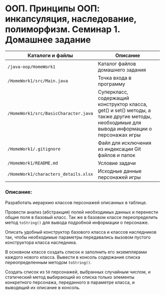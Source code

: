 # ООП. Принципы ООП: инкапсуляция, наследование, полиморфизм. Семинар 1. Домашнее задание

Каталоги и файлы                     | Описание
-------------------------------------|-------------------------------------------------------
`/java-oop/HomeWork1`                | Каталог файлов домашнего задания
`/HomeWork1/src/Main.java`           | Точка входа в программу
`/HomeWork1/src/BasicCharacter.java` | Суперкласс, содержащий конструктор класса, get() и set() методы, а также другие методы, необходимые для вывода информации о персонажах игры
`/HomeWork1/.gitignore`              | Файл для исключения из индексации Git файлов и папок
`/HomeWork1/README.md`               | Условие задачи
`/HomeWork1/characters_details.xlsx` | Исходные данные персонажей игры

### Описание:

Разработать иерархию классов персонажей описанных в таблице.

Провести анализ (абстракция) полей необходимых данных и перенести общие поля в базовый класс. Так же в базовом классе переопределить метод `toString()` для вывода подробной информации о персонаже.

Описать удобный конструктор базового класса и классов наследников так, чтобы необходимые параметры передавались вызовом пустого конструктора класса наследника.

В основном классе создать список и заполнить его экземплярами каждого нового класса. Вывести в консоль содержание списка переопределенным методом `toString()`.

Создать список из `50` персонажей, выбранных случайным числом, и статический метод выбирающий из списка только элементы конкретного персонажа, переданного в параметре класса, и выводящий их описание в консоль.

